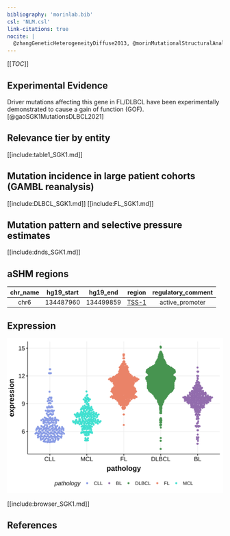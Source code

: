 ```yaml
---
bibliography: 'morinlab.bib'
csl: 'NLM.csl'
link-citations: true
nocite: |
  @zhangGeneticHeterogeneityDiffuse2013, @morinMutationalStructuralAnalysis2013, @morinFrequentMutationHistonemodifying2011, @dunsCharacterizationDLBCLPMBL2021, 
---
```

[[_TOC_]]


## Experimental Evidence

Driver mutations affecting this gene in FL/DLBCL have been experimentally demonstrated to cause a gain of function (GOF).[@gaoSGK1MutationsDLBCL2021]

## Relevance tier by entity

[[include:table1_SGK1.md]]

## Mutation incidence in large patient cohorts (GAMBL reanalysis)

[[include:DLBCL_SGK1.md]]
[[include:FL_SGK1.md]]

## Mutation pattern and selective pressure estimates

[[include:dnds_SGK1.md]]

## aSHM regions

|chr_name|hg19_start|hg19_end |region                                                                                       |regulatory_comment|
|:--------:|:----------:|:---------:|:---------------------------------------------------------------------------------------------:|:------------------:|
|chr6    |134487960 |134499859|[TSS-1](https://genome.ucsc.edu/s/rdmorin/GAMBL%20hg19?position=chr6%3A134487960%2D134499859)|active_promoter   |

## Expression
![](images/gene_expression/SGK1_by_pathology.svg)
<!-- ORIGIN: morinFrequentMutationHistonemodifying2011 -->
<!-- FL: morinFrequentMutationHistonemodifying2011 -->
<!-- PMBL: dunsCharacterizationDLBCLPMBL2021b -->
<!-- DLBCL: morinFrequentMutationHistonemodifying2011 -->


[[include:browser_SGK1.md]]

## References
